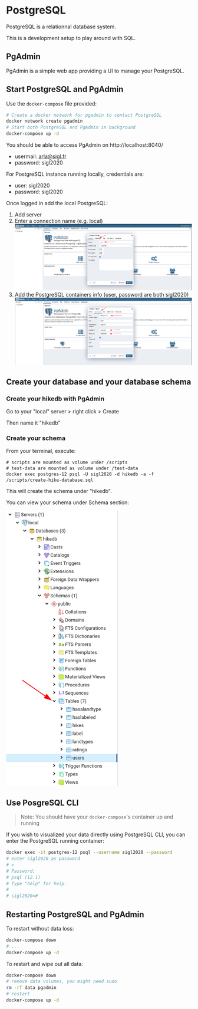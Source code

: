 # PostgreSQL

PostgreSQL is a relationnal database system.

This is a development setup to play around with SQL.

## PgAdmin

PgAdmin is a simple web app providing a UI to manage your PostgreSQL.

## Start PostgreSQL and PgAdmin

Use the `docker-compose` file provided:

```bash
# Create a docker network for pgadmin to contact PostgreSQL
docker network create pgadmin
# Start both PostgreSQL and PgAdmin in background
docker-compose up -d
```

You should be able to access PgAdmin on http://localhost:8040/
- usermail: arla@sigl.fr
- password: sigl2020

For PostgreSQL instance running locally, credentials are:
- user: sigl2020
- password: sigl2020

Once logged in add the local PostgreSQL:
1. Add server
2. Enter a connection name (e.g. local)
![create-server](doc/create-server.png)
3. Add the PostgreSQL containers info (user, password are both sigl2020)
![create-server-connection](doc/create-server-connection.png)


## Create your database and your database schema

### Create your hikedb with PgAdmin

Go to your "local" server > right click > Create

Then name it "hikedb"

### Create your schema

From your terminal, execute:

```
# scripts are mounted as volume under /scripts
# test-data are mounted as volume under /test-data
docker exec postgres-12 psql -U sigl2020 -d hikedb -a -f /scripts/create-hike-database.sql
```

This will create the schema under "hikedb".

You can view your schema under Schema section:

![view-schema](doc/view-schema.png)


## Use PosgreSQL CLI

> Note: You should have your `docker-compose`'s container up and running

If you wish to visualized your data directly using PostgreSQL CLI,
you can enter the PostgreSQL running container:

```bash
docker exec -it postgres-12 psql --username sigl2020 --password
# enter sigl2020 as password
# >
# Password: 
# psql (12.1)
# Type "help" for help.
# 
# sigl2020=# 
```

## Restarting PostgreSQL and PgAdmin

To restart without data loss:
```bash
docker-compose down
# ...
docker-compose up -d
```

To restart and wipe out all data:
```bash
docker-compose down
# remove data volumes, you might need sudo
rm -rf data pgadmin
# restart
docker-compose up -d
```

